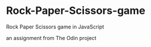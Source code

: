 # Rock-Paper-Scissors-game
Rock Paper Scissors game in JavaScript

an assignment from The Odin project

